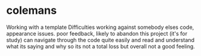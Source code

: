 # colemans
Working with a template
Difficulties working against somebody elses code, appearance issues.
poor feedback, likely to abandon this project (it's for study)
can navigate through the code quite easily and read and understand what its saying and why
so its not a total loss but overall not a good feeling.
